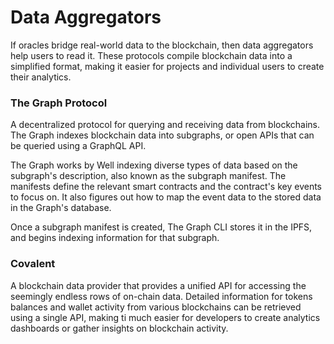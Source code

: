 # Data Aggregators

If oracles bridge real-world data to the blockchain, then data aggregators help users to read it. These protocols compile blockchain data into a simplified format, making it easier for projects and individual users to create their analytics.



### The Graph Protocol

A decentralized protocol for querying and receiving data from blockchains. The Graph indexes blockchain data into subgraphs, or open APIs that can be queried using a GraphQL API.

The Graph works by Well indexing diverse types of data based on the subgraph's description, also known as the subgraph manifest. The manifests define the relevant smart contracts and the contract's key events to focus on. It also figures out how to map the event data to the stored data in the Graph's database.

Once a subgraph manifest is created, The Graph CLI stores it in the IPFS, and begins indexing information for that subgraph.



### Covalent

A blockchain data provider that provides a unified API for accessing the seemingly endless rows of on-chain data. Detailed information for tokens balances and wallet activity from various blockchains can be retrieved using a single API, making ti much easier for developers to create analytics dashboards or gather insights on blockchain activity.

